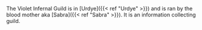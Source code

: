The Violet Infernal Guild is in [Urdye]({{< ref "Urdye" >}}) and is ran by the blood mother aka [Sabra]({{< ref "Sabra" >}}). It is an information collecting guild.